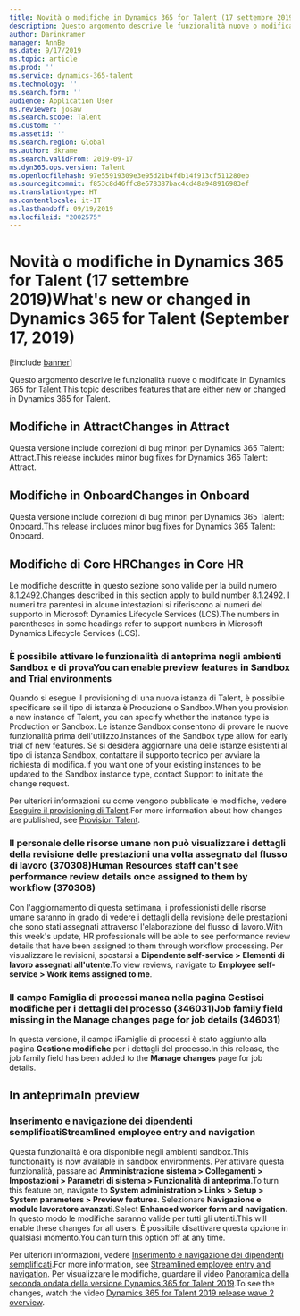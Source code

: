 ```yaml
---
title: Novità o modifiche in Dynamics 365 for Talent (17 settembre 2019)
description: Questo argomento descrive le funzionalità nuove o modificate di Microsoft Dynamics 365 for Talent.
author: Darinkramer
manager: AnnBe
ms.date: 9/17/2019
ms.topic: article
ms.prod: ''
ms.service: dynamics-365-talent
ms.technology: ''
ms.search.form: ''
audience: Application User
ms.reviewer: josaw
ms.search.scope: Talent
ms.custom: ''
ms.assetid: ''
ms.search.region: Global
ms.author: dkrame
ms.search.validFrom: 2019-09-17
ms.dyn365.ops.version: Talent
ms.openlocfilehash: 97e55919309e3e95d21b4fdb14f913cf511280eb
ms.sourcegitcommit: f853c8d46ffc8e578387bac4cd48a948916983ef
ms.translationtype: HT
ms.contentlocale: it-IT
ms.lasthandoff: 09/19/2019
ms.locfileid: "2002575"
---
```

# <a name="whats-new-or-changed-in-dynamics-365-for-talent-september-17-2019"></a><span data-ttu-id="6eb52-103">Novità o modifiche in Dynamics 365 for Talent (17 settembre 2019)</span><span class="sxs-lookup"><span data-stu-id="6eb52-103">What's new or changed in Dynamics 365 for Talent (September 17, 2019)</span></span>

[!include [banner](includes/banner.md)]

<span data-ttu-id="6eb52-104">Questo argomento descrive le funzionalità nuove o modificate in Dynamics 365 for Talent.</span><span class="sxs-lookup"><span data-stu-id="6eb52-104">This topic describes features that are either new or changed in Dynamics 365 for Talent.</span></span>

## <a name="changes-in-attract"></a><span data-ttu-id="6eb52-105">Modifiche in Attract</span><span class="sxs-lookup"><span data-stu-id="6eb52-105">Changes in Attract</span></span>
<span data-ttu-id="6eb52-106">Questa versione include correzioni di bug minori per Dynamics 365 Talent: Attract.</span><span class="sxs-lookup"><span data-stu-id="6eb52-106">This release includes minor bug fixes for Dynamics 365 Talent: Attract.</span></span>

## <a name="changes-in-onboard"></a><span data-ttu-id="6eb52-107">Modifiche in Onboard</span><span class="sxs-lookup"><span data-stu-id="6eb52-107">Changes in Onboard</span></span>
<span data-ttu-id="6eb52-108">Questa versione include correzioni di bug minori per Dynamics 365 Talent: Onboard.</span><span class="sxs-lookup"><span data-stu-id="6eb52-108">This release includes minor bug fixes for Dynamics 365 Talent: Onboard.</span></span>

## <a name="changes-in-core-hr"></a><span data-ttu-id="6eb52-109">Modifiche di Core HR</span><span class="sxs-lookup"><span data-stu-id="6eb52-109">Changes in Core HR</span></span>
<span data-ttu-id="6eb52-110">Le modifiche descritte in questo sezione sono valide per la build numero 8.1.2492.</span><span class="sxs-lookup"><span data-stu-id="6eb52-110">Changes described in this section apply to build number 8.1.2492.</span></span> <span data-ttu-id="6eb52-111">I numeri tra parentesi in alcune intestazioni si riferiscono ai numeri del supporto in Microsoft Dynamics Lifecycle Services (LCS).</span><span class="sxs-lookup"><span data-stu-id="6eb52-111">The numbers in parentheses in some headings refer to support numbers in Microsoft Dynamics Lifecycle Services (LCS).</span></span>

### <a name="you-can-enable-preview-features-in-sandbox-and-trial-environments"></a><span data-ttu-id="6eb52-112">È possibile attivare le funzionalità di anteprima negli ambienti Sandbox e di prova</span><span class="sxs-lookup"><span data-stu-id="6eb52-112">You can enable preview features in Sandbox and Trial environments</span></span>

<span data-ttu-id="6eb52-113">Quando si esegue il provisioning di una nuova istanza di Talent, è possibile specificare se il tipo di istanza è Produzione o Sandbox.</span><span class="sxs-lookup"><span data-stu-id="6eb52-113">When you provision a new instance of Talent, you can specify whether the instance type is Production or Sandbox.</span></span> <span data-ttu-id="6eb52-114">Le istanze Sandbox consentono di provare le nuove funzionalità prima dell'utilizzo.</span><span class="sxs-lookup"><span data-stu-id="6eb52-114">Instances of the Sandbox type allow for early trial of new features.</span></span> <span data-ttu-id="6eb52-115">Se si desidera aggiornare una delle istanze esistenti al tipo di istanza Sandbox, contattare il supporto tecnico per avviare la richiesta di modifica.</span><span class="sxs-lookup"><span data-stu-id="6eb52-115">If you want one of your existing instances to be updated to the Sandbox instance type, contact Support to initiate the change request.</span></span>

<span data-ttu-id="6eb52-116">Per ulteriori informazioni su come vengono pubblicate le modifiche, vedere [Eseguire il provisioning di Talent](./provisioning-talent.md).</span><span class="sxs-lookup"><span data-stu-id="6eb52-116">For more information about how changes are published, see [Provision Talent](./provisioning-talent.md).</span></span>

### <a name="human-resources-staff-cant-see-performance-review-details-once-assigned-to-them-by-workflow-370308"></a><span data-ttu-id="6eb52-117">Il personale delle risorse umane non può visualizzare i dettagli della revisione delle prestazioni una volta assegnato dal flusso di lavoro (370308)</span><span class="sxs-lookup"><span data-stu-id="6eb52-117">Human Resources staff can't see performance review details once assigned to them by workflow (370308)</span></span>

<span data-ttu-id="6eb52-118">Con l'aggiornamento di questa settimana, i professionisti delle risorse umane saranno in grado di vedere i dettagli della revisione delle prestazioni che sono stati assegnati attraverso l'elaborazione del flusso di lavoro.</span><span class="sxs-lookup"><span data-stu-id="6eb52-118">With this week's update, HR professionals will be able to see performance review details that have been assigned to them through workflow processing.</span></span> <span data-ttu-id="6eb52-119">Per visualizzare le revisioni, spostarsi a **Dipendente self-service > Elementi di lavoro assegnati all'utente**.</span><span class="sxs-lookup"><span data-stu-id="6eb52-119">To view reviews, navigate to **Employee self-service > Work items assigned to me**.</span></span>

### <a name="job-family-field-missing-in-the-manage-changes-page-for-job-details-346031"></a><span data-ttu-id="6eb52-120">Il campo Famiglia di processi manca nella pagina Gestisci modifiche per i dettagli del processo (346031)</span><span class="sxs-lookup"><span data-stu-id="6eb52-120">Job family field missing in the Manage changes page for job details (346031)</span></span>

<span data-ttu-id="6eb52-121">In questa versione, il campo iFamiglie di processi è stato aggiunto alla pagina **Gestione modifiche** per i dettagli del processo.</span><span class="sxs-lookup"><span data-stu-id="6eb52-121">In this release, the job family field has been added to the **Manage changes** page for job details.</span></span>

## <a name="in-preview"></a><span data-ttu-id="6eb52-122">In anteprima</span><span class="sxs-lookup"><span data-stu-id="6eb52-122">In preview</span></span>

### <a name="streamlined-employee-entry-and-navigation"></a><span data-ttu-id="6eb52-123">Inserimento e navigazione dei dipendenti semplificati</span><span class="sxs-lookup"><span data-stu-id="6eb52-123">Streamlined employee entry and navigation</span></span>

<span data-ttu-id="6eb52-124">Questa funzionalità è ora disponibile negli ambienti sandbox.</span><span class="sxs-lookup"><span data-stu-id="6eb52-124">This functionality is now available in sandbox environments.</span></span> <span data-ttu-id="6eb52-125">Per attivare questa funzionalità, passare ad **Amministrazione sistema > Collegamenti > Impostazioni > Parametri di sistema > Funzionalità di anteprima**.</span><span class="sxs-lookup"><span data-stu-id="6eb52-125">To turn this feature on, navigate to **System administration > Links > Setup > System parameters > Preview features**.</span></span> <span data-ttu-id="6eb52-126">Selezionare **Navigazione e modulo lavoratore avanzati**.</span><span class="sxs-lookup"><span data-stu-id="6eb52-126">Select **Enhanced worker form and navigation**.</span></span> <span data-ttu-id="6eb52-127">In questo modo le modifiche saranno valide per tutti gli utenti.</span><span class="sxs-lookup"><span data-stu-id="6eb52-127">This will enable these changes for all users.</span></span> <span data-ttu-id="6eb52-128">È possibile disattivare questa opzione in qualsiasi momento.</span><span class="sxs-lookup"><span data-stu-id="6eb52-128">You can turn this option off at any time.</span></span>

<span data-ttu-id="6eb52-129">Per ulteriori informazioni, vedere [Inserimento e navigazione dei dipendenti semplificati](./streamlined-employee-entry.md).</span><span class="sxs-lookup"><span data-stu-id="6eb52-129">For more information, see [Streamlined employee entry and navigation](./streamlined-employee-entry.md).</span></span> <span data-ttu-id="6eb52-130">Per visualizzare le modifiche, guardare il video [Panoramica della seconda ondata della versione Dynamics 365 for Talent 2019](https://aka.ms/ROGT19RW2ROV).</span><span class="sxs-lookup"><span data-stu-id="6eb52-130">To see the changes, watch the video [Dynamics 365 for Talent 2019 release wave 2 overview](https://aka.ms/ROGT19RW2ROV).</span></span>
